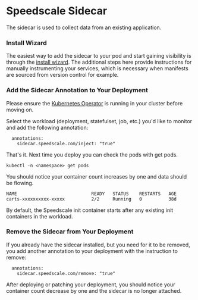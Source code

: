 
# Speedscale Sidecar

The sidecar is used to collect data from an existing application.

### Install Wizard <a href="#install-sidecar-with-wizard" id="install-sidecar-with-wizard"></a>

The easiest way to add the sidecar to your pod and start gaining visibility is through the [install wizard](../install-wizard.md).
The additional steps here provide instructions for manually instrumenting your services, which is necessary when manifests are sourced
from version control for example.

### Add the Sidecar Annotation to Your Deployment

Please ensure the [Kubernetes Operator](../kubernetes-operator.md) is running in your cluster before moving on.

Select the workload (deployment, statefulset, job, etc.) you'd like to monitor and add the following annotation:

```
  annotations:
    sidecar.speedscale.com/inject: "true"
```

That's it. Next time you deploy you can check the pods with get pods.

```
kubectl -n <namespace> get pods
```

You should notice your container count increases by one and data should be flowing.

```
NAME                            READY   STATUS    RESTARTS   AGE
carts-xxxxxxxxxx-xxxxx          2/2     Running   0          38d
```

By default, the Speedscale init container starts after any existing init containers in the workload.

### Remove the Sidecar from Your Deployment

If you already have the sidecar installed, but you need for it to be removed, you add another annotation to your deployment with the instruction to remove:

```
  annotations:
    sidecar.speedscale.com/remove: "true"
```

After deploying or patching your deployment, you should notice your container count decrease by one and the sidecar is no longer attached.
